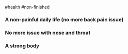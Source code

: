 #health #non-finished
### A non-painful daily life (no more back pain issue)

### No more issue with nose and throat
### A strong body 

